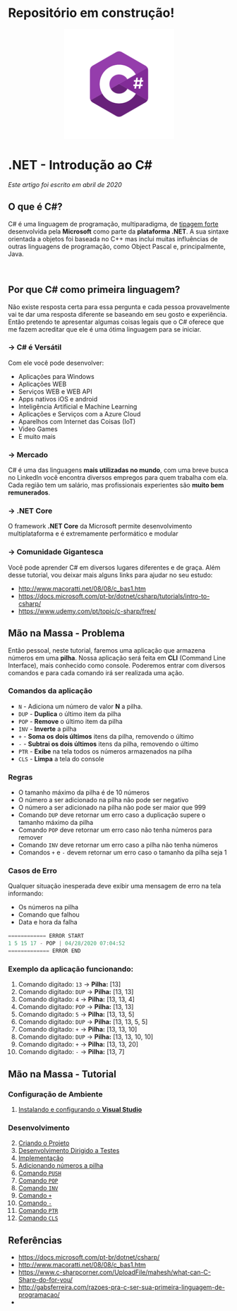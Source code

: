 # Repositório em construção!

<p align="center">
     <img src="/images/csharp_logo.png" alt="C#" width="250px" />
</p>

# .NET - Introdução ao C# 
*Este artigo foi escrito em abril de 2020*

## O que é C#?

C# é uma linguagem de programação, multiparadigma, de [tipagem forte](https://github.com/Go-Horse-Coding/programming-concepts-tutorial/blob/master/Concepts/typing.md)
desenvolvida pela **Microsoft** como parte da **plataforma .NET**. A sua sintaxe orientada a objetos foi baseada no C++ mas inclui muitas influências de outras linguagens
de programação, como Object Pascal e, principalmente, Java.

<br>

## Por que C# como primeira linguagem?

Não existe resposta certa para essa pergunta e cada pessoa provavelmente vai te dar uma resposta diferente se baseando em seu gosto e experiência. 
Então pretendo te apresentar algumas coisas legais que o C# oferece que me fazem acreditar que ele é uma ótima linguagem para se iniciar.

### -> C# é Versátil

Com ele você pode desenvolver:
* Aplicações para Windows
* Aplicações WEB
* Serviços WEB e WEB API
* Apps nativos iOS e android
* Inteligência Artificial e Machine Learning
* Aplicações e Serviços com a Azure Cloud
* Aparelhos com Internet das Coisas (IoT) 
* Video Games
* E muito mais
	
### -> Mercado

C# é uma das linguagens **mais utilizadas no mundo**, com uma breve busca no LinkedIn você encontra diversos empregos para quem trabalha com ela.
Cada região tem um salário, mas profissionais experientes são **muito bem remunerados**.

### -> .NET Core

O framework **.NET Core** da Microsoft permite desenvolvimento multiplataforma e é extremamente performático e modular

### -> Comunidade Gigantesca

Você pode aprender C# em diversos lugares diferentes e de graça. Além desse tutorial, vou deixar mais alguns links para ajudar no seu estudo:
* http://www.macoratti.net/08/08/c_bas1.htm
* https://docs.microsoft.com/pt-br/dotnet/csharp/tutorials/intro-to-csharp/
* https://www.udemy.com/pt/topic/c-sharp/free/

## Mão na Massa - Problema

Então pessoal, neste tutorial, faremos uma aplicação que armazena números em uma **pilha**. 
Nossa aplicação será feita em **CLI** (Command Line Interface), mais conhecido como console. Poderemos entrar com 
diversos comandos e para cada comando irá ser realizada uma ação.

### Comandos da aplicação

* `N` - Adiciona um número de valor **N** a pilha.
* `DUP` - **Duplica** o último item da pilha
* `POP` - **Remove** o último item da pilha
* `INV` - **Inverte** a pilha
* `+` - **Soma os dois últimos** itens da pilha, removendo o último
* `-` - **Subtrai os dois últimos** itens da pilha, removendo o último
* `PTR` - **Exibe** na tela todos os números armazenados na pilha
* `CLS` - **Limpa** a tela do console

### Regras

* O tamanho máximo da pilha é de 10 números
* O número a ser adicionado na pilha não pode ser negativo
* O número a ser adicionado na pilha não pode ser maior que 999
* Comando `DUP` deve retornar um erro caso a duplicação supere o tamanho máximo da pilha
* Comando `POP` deve retornar um erro caso não tenha números para remover
* Comando `INV` deve retornar um erro caso a pilha não tenha números
* Comandos `+` e `-` devem retornar um erro caso o tamanho da pilha seja 1

### Casos de Erro

Qualquer situação inesperada deve exibir uma mensagem de erro na tela informando:

* Os números na pilha
* Comando que falhou
* Data e hora da falha
```C#
============ ERROR START
1 5 15 17 - POP | 04/28/2020 07:04:52
============= ERROR END
```

### Exemplo da aplicação funcionando:

1. Comando digitado: `13` 	-> **Pilha:** [13]
2. Comando digitado: `DUP` 	-> **Pilha:** [13, 13]
3. Comando digitado: `4` 	-> **Pilha:** [13, 13, 4]
4. Comando digitado: `POP` 	-> **Pilha:** [13, 13]
5. Comando digitado: `5` 	-> **Pilha:** [13, 13, 5]
6. Comando digitado: `DUP` 	-> **Pilha:** [13, 13, 5, 5]
7. Comando digitado: `+` 	-> **Pilha:** [13, 13, 10]
8. Comando digitado: `DUP` 	-> **Pilha:** [13, 13, 10, 10]
9. Comando digitado: `+` 	-> **Pilha:** [13, 13, 20]
10. Comando digitado: `-` 	-> **Pilha:** [13, 7]

## Mão na Massa - Tutorial

### Configuração de Ambiente

01. [Instalando e configurando o **Visual Studio**](https://github.com/Go-Horse-Coding/csharp-tutorial/blob/master/modules/ambient/1.installing_vs.md)

### Desenvolvimento

02. [Criando o Projeto](https://github.com/Go-Horse-Coding/csharp-tutorial/blob/master/modules/tutorial/2.create-project.md)
03. [Desenvolvimento Dirigido a Testes](https://github.com/Go-Horse-Coding/csharp-tutorial/blob/master/modules/tutorial/3.test-driven-development.md)
04. [Implementação](https://github.com/Go-Horse-Coding/csharp-tutorial/blob/master/modules/tutorial/4.implementation.md)
05. [Adicionando números a pilha](https://github.com/Go-Horse-Coding/csharp-tutorial/blob/master/modules/tutorial/5.add-number-to-stack.md)
06. [Comando `PUSH`]()
07. [Comando `POP`]()
08. [Comando `INV`]()
09. [Comando `+`]()
10. [Comando `-`]()
11. [Comando `PTR`]()
12. [Comando `CLS`]()


## Referências

* https://docs.microsoft.com/pt-br/dotnet/csharp/
* http://www.macoratti.net/08/08/c_bas1.htm
* https://www.c-sharpcorner.com/UploadFile/mahesh/what-can-C-Sharp-do-for-you/
* http://gabsferreira.com/razoes-pra-c-ser-sua-primeira-linguagem-de-programacao/
* 

